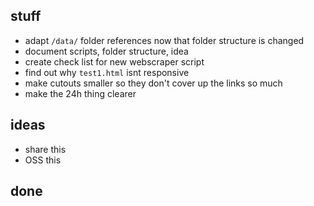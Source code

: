 ## stuff

* adapt `/data/` folder references now that folder structure is changed
* document scripts, folder structure, idea
* create check list for new webscraper script
* find out why `test1.html` isnt responsive
* make cutouts smaller so they don't cover up the links so much
* make the 24h thing clearer

## ideas

* share this
* OSS this


## done